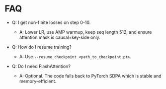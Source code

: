 # FAQ

- Q: I get non-finite losses on step 0-10.
  - A: Lower LR, use AMP warmup, keep seq length 512, and ensure attention mask is causal+key-side only.

- Q: How do I resume training?
  - A: Use `--resume_checkpoint <path_to_checkpoint.pt>`.

- Q: Do I need FlashAttention?
  - A: Optional. The code falls back to PyTorch SDPA which is stable and memory-efficient.
